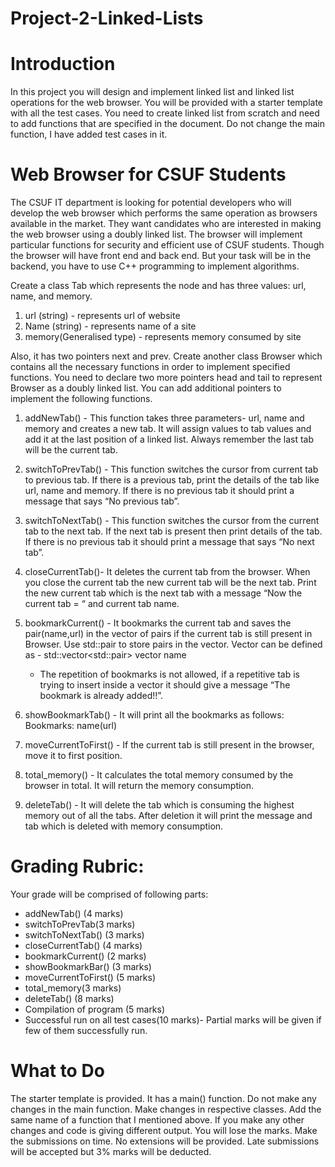 # Project-2-Linked-Lists
# Introduction
In this project you will design and implement linked list and linked list operations for the web browser. You will be provided with a starter template with all the test cases. You need to create linked list from scratch and need to add functions  that are specified in the document. Do not change the main function, I have added test cases in it.

# Web Browser for CSUF Students

The CSUF IT department is looking for potential developers who will develop the web browser which performs the same operation as browsers available in the market. They want candidates who are interested in making the web browser using a doubly linked list. The browser will implement particular functions for security and efficient use of CSUF students. Though the browser will have front end and back end. But your task will be in the backend, you have to use C++ programming to implement algorithms.

Create a class Tab which represents the node and has three values: url, name, and memory. 
1. url (string) - represents url of website
2. Name (string) - represents name of a site
3. memory(Generalised type) - represents memory consumed by site

Also, it has two pointers next and prev. Create another class Browser which contains all the necessary functions in order to implement specified functions. You need to declare two more pointers head and tail to represent Browser as a doubly linked list. You can add additional pointers to implement the following functions. 

1. addNewTab() - This function takes three parameters- url, name and memory and creates a new tab. It will assign values to tab values and add it at the last position of a linked list. Always remember the last tab will be the current tab.
2. switchToPrevTab() - This function switches the cursor from current tab to previous tab. If there is a previous tab, print the details of the tab like url, name and memory. If there is no previous tab it should print a message that says  “No previous tab”.
3. switchToNextTab() - This function switches the cursor from the current tab to the next tab. If the next tab is present then print details of the tab. If there is no previous tab it should print a message that says  “No next tab”.
4. closeCurrentTab()- It deletes the current tab from the browser. When you close the current tab the new current tab will be the next tab. Print the new current tab which is the next tab with a message “Now the current tab  = “ and current tab name.  

5. bookmarkCurrent() - It bookmarks the current tab and saves the pair(name,url) in the vector of pairs if the current tab is still present in Browser. Use std::pair to store pairs in the vector. Vector can be defined as -  std::vector<std::pair<data types of elements>> vector name
   * The repetition of bookmarks is not allowed, if a repetitive tab is trying to insert inside a vector it should give a message “The bookmark is already added!!”. 

7. showBookmarkTab() - It will print all the bookmarks as follows: 
		Bookmarks:
name(url)

8. moveCurrentToFirst() - If the current tab is still present in the browser, move it to first position.

9. total_memory() - It calculates the total memory consumed by the browser in total. It will return the memory consumption. 

10. deleteTab() - It will delete the tab which is consuming the highest memory out of all the tabs. After deletion it will print the message and tab which is deleted with memory consumption.  
	

# Grading Rubric:
Your grade will be comprised of following parts: 
* addNewTab() (4 marks)
* switchToPrevTab(3 marks)
* switchToNextTab() (3 marks)
* closeCurrentTab() (4 marks)
* bookmarkCurrent() (2 marks)
* showBookmarkBar() (3 marks)
* moveCurrentToFirst() (5 marks)
* total_memory(3 marks)
* deleteTab() (8 marks)
* Compilation of program (5 marks)
* Successful run on all test cases(10 marks)- Partial marks will be given if few of them successfully run. 

# What to Do
The starter template is provided. It has a main() function. Do not make any changes in the main function. Make changes in respective classes. Add the same name of a function that I mentioned above. If you make any other changes and code is giving different output. You will lose the marks. Make the submissions on time. No extensions will be provided. Late submissions will be accepted but 3% marks will be deducted. 
